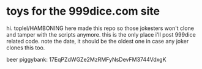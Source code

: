toys for the 999dice.com site
=============================

hi. toplel/HAMBONING here
made this repo so those jokesters won't clone and tamper with the scripts anymore. this is the only place i'll post 999dice related code. note the date, it should be the oldest one in case any joker clones this too.

beer piggybank: 17EqPZdWGZe2MzRMFyNsDevFM3744VdxgK
